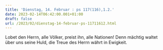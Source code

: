 ```yaml
---
title: 'Dienstag, 14. Februar : ps 117(116),1.2.'
date: 2023-02-14T06:42:00.001+01:00
draft: false
url: /2023/02/dienstag-14-februar-ps-11711612.html
---
```


Lobet den Herrn, alle Völker, preist ihn, alle Nationen! Denn mächtig waltet über uns seine Huld, die Treue des Herrn währt in Ewigkeit.